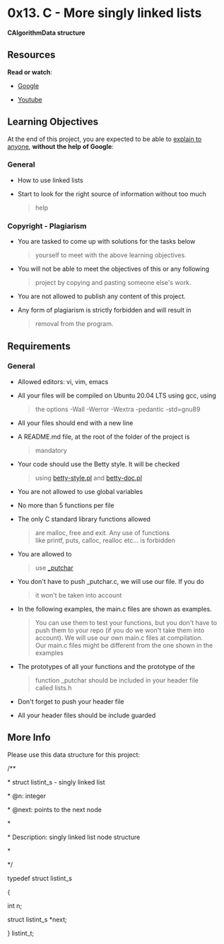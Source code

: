 # 0x13. C - More singly linked lists

**CAlgorithmData structure**

## **Resources**

**Read or watch**:

-   [Google](https://intranet.alxswe.com/rltoken/2-7-eVuWcPutbXf6YZZgiA)

-   [Youtube](https://intranet.alxswe.com/rltoken/wVWwl86ufLMsXeAigpxllg)

## **Learning Objectives**

At the end of this project, you are expected to be able to [explain to
anyone](https://intranet.alxswe.com/rltoken/jL0iK5DlEbQK5eIwCNDa-g), **without
the help of Google**:

### **General**

-   How to use linked lists

-   Start to look for the right source of information without too much
    > help

### **Copyright - Plagiarism**

-   You are tasked to come up with solutions for the tasks below
    > yourself to meet with the above learning objectives.

-   You will not be able to meet the objectives of this or any following
    > project by copying and pasting someone else's work.

-   You are not allowed to publish any content of this project.

-   Any form of plagiarism is strictly forbidden and will result in
    > removal from the program.

## **Requirements**

### **General**

-   Allowed editors: vi, vim, emacs

-   All your files will be compiled on Ubuntu 20.04 LTS using gcc, using
    > the options -Wall -Werror -Wextra -pedantic -std=gnu89

-   All your files should end with a new line

-   A README.md file, at the root of the folder of the project is
    > mandatory

-   Your code should use the Betty style. It will be checked
    > using [betty-style.pl](https://github.com/holbertonschool/Betty/blob/master/betty-style.pl) and [betty-doc.pl](https://github.com/holbertonschool/Betty/blob/master/betty-doc.pl)

-   You are not allowed to use global variables

-   No more than 5 functions per file

-   The only C standard library functions allowed
    > are malloc, free and exit. Any use of functions
    > like printf, puts, calloc, realloc etc... is forbidden

-   You are allowed to
    > use [\_putchar](https://github.com/holbertonschool/_putchar.c/blob/master/_putchar.c)

-   You don't have to push \_putchar.c, we will use our file. If you do
    > it won't be taken into account

-   In the following examples, the main.c files are shown as examples.
    > You can use them to test your functions, but you don't have to
    > push them to your repo (if you do we won't take them into
    > account). We will use our own main.c files at compilation.
    > Our main.c files might be different from the one shown in the
    > examples

-   The prototypes of all your functions and the prototype of the
    > function \_putchar should be included in your header file
    > called lists.h

-   Don't forget to push your header file

-   All your header files should be include guarded

## **More Info**

Please use this data structure for this project:

/\*\*

\* struct listint_s - singly linked list

\* \@n: integer

\* \@next: points to the next node

\*

\* Description: singly linked list node structure

\*

\*/

typedef struct listint_s

{

int n;

struct listint_s \*next;

} listint_t;
